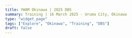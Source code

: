 ```yaml
---
title: YWAM Okinawa | 2025 DBS
summary: Training | 16 March 2025 - Uruma City, Okinawa
type: "widget_page"
tags: ["Explore", "Okinawa", "Training", "DBS"]
draft: false
---
```

